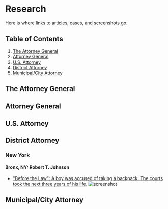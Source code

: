 # Research

Here is where links to articles, cases, and screenshots go.

## Table of Contents
1. [The Attorney General](#the-attorney-general)
2. [Attorney General](#attorney-general)
3. [U.S. Attorney](#us-attorney)
4. [District Attorney](#district-attorney)
5. [Municipal/City Attorney](#municipalcity-attorney)

## The Attorney General

## Attorney General

## U.S. Attorney

## District Attorney

### New York
#### Bronx, NY: Robert T. Johnson
- ["Before the Law": A boy was accused of taking a backpack. The courts took the next three years of his life.](http://www.newyorker.com/magazine/2014/10/06/before-the-law)
![screenshot](https://github.com/billimarie/light-pollution/blob/research/(NY)%20Robert%20T.%20Johnson%20-%20Bronx%20District%20Attorney%20-%202014-10-06%20(The%20New%20Yorker).PNG)

## Municipal/City Attorney
